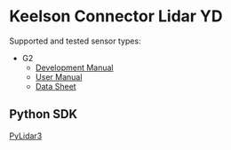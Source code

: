 # Keelson Connector Lidar YD

Supported and tested sensor types:

- G2
  - [Development Manual](https://www.ydlidar.com/Public/upload/files/2022-07-25/YDLIDAR%20G2%20Development%20Manual%20V1.1(211230).pdf)
  - [User Manual](https://www.ydlidar.com/Public/upload/files/2022-06-21/YDLIDAR%20G2%20Lidar%20User%20Manual%20V1.3(211230).pdf)
  - [Data Sheet](https://www.ydlidar.com/Public/upload/files/2022-06-21/YDLIDAR%20G2%20Data%20Sheet%20V1.3(211230).pdf)

## Python SDK

[PyLidar3](https://github.com/lakshmanmallidi/PyLidar3)